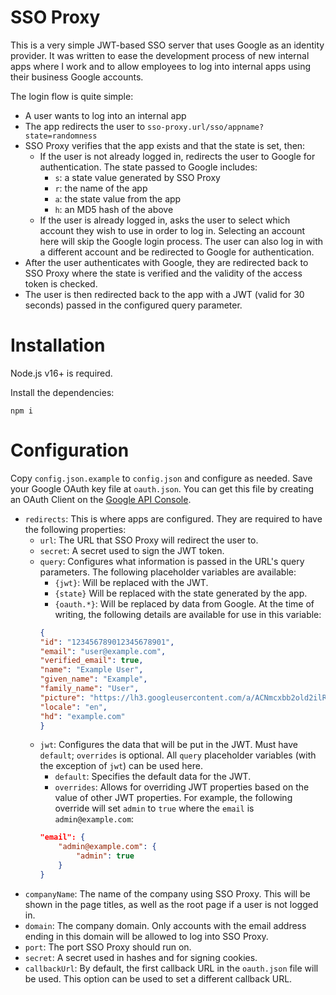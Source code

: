 # SSO Proxy

This is a very simple JWT-based SSO server that uses Google as an identity provider. It was written to ease the development process of new internal apps where I work and to allow employees to log into internal apps using their business Google accounts.

The login flow is quite simple:
- A user wants to log into an internal app
- The app redirects the user to `sso-proxy.url/sso/appname?state=randomness`
- SSO Proxy verifies that the app exists and that the state is set, then:
	- If the user is not already logged in, redirects the user to Google for authentication. The state passed to Google includes:
		- `s`: a state value generated by SSO Proxy
		- `r`: the name of the app
		- `a`: the state value from the app
		- `h`: an MD5 hash of the above
	- If the user is already logged in, asks the user to select which account they wish to use in order to log in. Selecting an account here will skip the Google login process. The user can also log in with a different account and be redirected to Google for authentication.
- After the user authenticates with Google, they are redirected back to SSO Proxy where the state is verified and the validity of the access token is checked.
- The user is then redirected back to the app with a JWT (valid for 30 seconds) passed in the configured query parameter.

# Installation

Node.js v16+ is required.

Install the dependencies:
```shell
npm i
```

# Configuration

Copy `config.json.example` to `config.json` and configure as needed. Save your Google OAuth key file at `oauth.json`. You can get this file by creating an OAuth Client on the [Google API Console](https://console.cloud.google.com/apis/credentials).

- `redirects`: This is where apps are configured. They are required to have the following properties:
	- `url`: The URL that SSO Proxy will redirect the user to.
	- `secret`: A secret used to sign the JWT token.
	- `query`: Configures what information is passed in the URL's query parameters. The following placeholder variables are available:
		- `{jwt}`: Will be replaced with the JWT.
		- `{state}` Will be replaced with the state generated by the app.
		- `{oauth.*}`: Will be replaced by data from Google. At the time of writing, the following details are available for use in this variable:
		```json
		{
		"id": "123456789012345678901",
		"email": "user@example.com",
		"verified_email": true,
		"name": "Example User",
		"given_name": "Example",
		"family_name": "User",
		"picture": "https://lh3.googleusercontent.com/a/ACNmcxbb2old2ilREbhdVM5S5N24ktjzWSEqM4HwUMpu=s96-c",
		"locale": "en",
		"hd": "example.com"
		}
		```
	- `jwt`: Configures the data that will be put in the JWT. Must have `default`; `overrides` is optional. All `query` placeholder variables (with the exception of `jwt`) can be used here.
		- `default`: Specifies the default data for the JWT.
		- `overrides`: Allows for overriding JWT properties based on the value of other JWT properties. For example, the following override will set `admin` to `true` where the `email` is `admin@example.com`:
		```json
		"email": {
			"admin@example.com": {
				"admin": true
			}
		}
		```
- `companyName`: The name of the company using SSO Proxy. This will be shown in the page titles, as well as the root page if a user is not logged in.
- `domain`: The company domain. Only accounts with the email address ending in this domain will be allowed to log into SSO Proxy.
- `port`: The port SSO Proxy should run on.
- `secret`: A secret used in hashes and for signing cookies.
- `callbackUrl`: By default, the first callback URL in the `oauth.json` file will be used. This option can be used to set a different callback URL.
